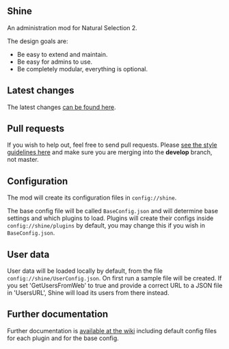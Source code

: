 ## Shine

An administration mod for Natural Selection 2.

The design goals are:
- Be easy to extend and maintain.
- Be easy for admins to use.
- Be completely modular, everything is optional.

## Latest changes

The latest changes [can be found here](https://github.com/Person8880/Shine/wiki/Changelog).

## Pull requests

If you wish to help out, feel free to send pull requests. Please [see the style guidelines here](https://github.com/Person8880/Shine/wiki/Pull-Requests) and make sure you are merging into the **develop** branch, not master.

## Configuration

The mod will create its configuration files in `config://shine`.

The base config file will be called `BaseConfig.json` and will determine base settings and which plugins to load. Plugins will create their configs inside `config://shine/plugins` by default, you may change this if you wish in `BaseConfig.json`.

## User data

User data will be loaded locally by default, from the file `config://shine/UserConfig.json`. On first run a sample file will be created. If you set 'GetUsersFromWeb' to true and provide a correct URL to a JSON file in 'UsersURL', Shine will load its users from there instead.

## Further documentation

Further documentation is [available at the wiki](https://github.com/Person8880/Shine/wiki) including default config files for each plugin and for the base config.
